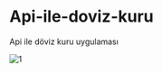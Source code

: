 # Api-ile-doviz-kuru
Api ile döviz kuru uygulaması

![1](https://github.com/sukruu/Api-ile-doviz-kuru/assets/31570515/d4d2b7dc-c079-487b-b009-682410b385dc)

